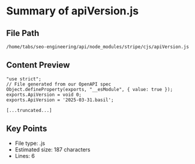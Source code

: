 # Summary of apiVersion.js
  
## File Path
`/home/tabs/seo-engineering/api/node_modules/stripe/cjs/apiVersion.js`

## Content Preview
```
"use strict";
// File generated from our OpenAPI spec
Object.defineProperty(exports, "__esModule", { value: true });
exports.ApiVersion = void 0;
exports.ApiVersion = '2025-03-31.basil';

[...truncated...]
```

## Key Points
- File type: .js
- Estimated size: 187 characters
- Lines: 6
